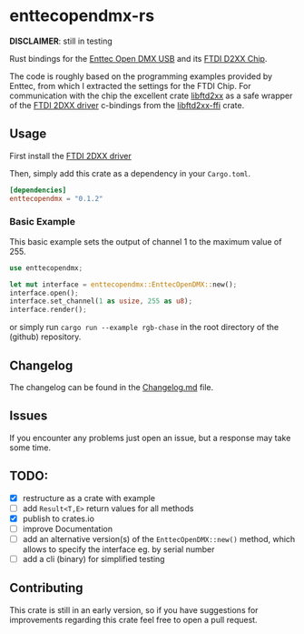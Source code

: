 # enttecopendmx-rs

**DISCLAIMER**: still in testing

Rust bindings for the [Enttec Open DMX USB](https://www.enttec.com/product/lighting-communication-protocols/dmx512/open-dmx-usb/) and its [FTDI D2XX Chip](https://ftdichip.com/product-category/products/ic/).

The code is roughly based on the programming examples provided by Enttec, from which I extracted the settings for the FTDI Chip. For communication with the chip the excellent crate [libftd2xx](https://crates.io/crates/libftd2xx) as a safe wrapper of the [FTDI 2DXX driver](https://ftdichip.com/drivers/d2xx-drivers/) c-bindings from the [libftd2xx-ffi](https://crates.io/crates/libftd2xx-ffi) crate.

## Usage


First install the [FTDI 2DXX driver](https://ftdichip.com/drivers/d2xx-drivers/)

Then, simply add this crate as a dependency in your `Cargo.toml`.

```toml
[dependencies]
enttecopendmx = "0.1.2"
``` 
### Basic Example

This basic example sets the output of channel 1 to the maximum value of 255.

```rust
use enttecopendmx;

let mut interface = enttecopendmx::EnttecOpenDMX::new();
interface.open();
interface.set_channel(1 as usize, 255 as u8);
interface.render();
```
or simply run `cargo run --example rgb-chase` in the root directory of the (github) repository.

## Changelog

The changelog can be found in the [Changelog.md](https://github.com/Beuscher/enttecopendmx-rs/blob/main/Changelog.md) file.


## Issues

If you encounter any problems just open an issue, but a response may take some time.

## TODO:

- [x] restructure as a crate with example
- [ ] add ` Result<T,E> ` return values for all methods
- [x] publish to crates.io 
- [ ] improve Documentation
- [ ] add an alternative version(s) of the `EnttecOpenDMX::new()` method, which allows to specify the interface eg. by serial number
- [ ] add a cli (binary) for simplified testing

## Contributing

This crate is still in an early version, so if you have suggestions for improvements regarding this crate feel free to open a pull request.